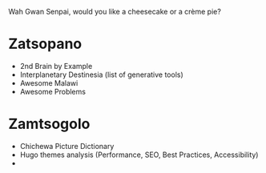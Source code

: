 Wah Gwan Senpai, would you like a cheesecake or a  crème pie?

# Zatsopano

- 2nd Brain by Example
- Interplanetary Destinesia (list of generative tools)
- Awesome Malawi
- Awesome Problems


# Zamtsogolo

- Chichewa Picture Dictionary
- Hugo themes analysis (Performance, SEO, Best Practices, Accessibility)
- 




